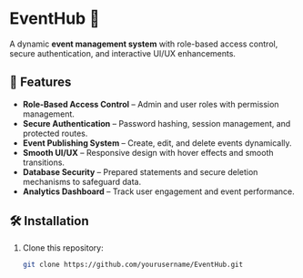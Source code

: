 # EventHub 🎉  
A dynamic **event management system** with role-based access control, secure authentication, and interactive UI/UX enhancements.

## 🚀 Features  
- **Role-Based Access Control** – Admin and user roles with permission management.  
- **Secure Authentication** – Password hashing, session management, and protected routes.  
- **Event Publishing System** – Create, edit, and delete events dynamically.  
- **Smooth UI/UX** – Responsive design with hover effects and smooth transitions.  
- **Database Security** – Prepared statements and secure deletion mechanisms to safeguard data.  
- **Analytics Dashboard** – Track user engagement and event performance.

## 🛠️ Installation  
1. Clone this repository:  
   ```sh
   git clone https://github.com/yourusername/EventHub.git

